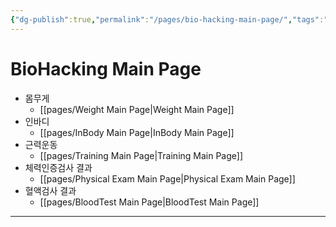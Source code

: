 ```yaml
---
{"dg-publish":true,"permalink":"/pages/bio-hacking-main-page/","tags":"gardenEntry","dgHomeLink":true,"dgPassFrontmatter":false}
---
```



# BioHacking Main Page


- 몸무게
	- [[pages/Weight Main Page|Weight Main Page]]
- 인바디
	- [[pages/InBody Main Page|InBody Main Page]]
- 근력운동
	- [[pages/Training Main Page|Training Main Page]]
- 체력인증검사 결과
	- [[pages/Physical Exam Main Page|Physical Exam Main Page]]
- 혈액검사 결과
	- [[pages/BloodTest Main Page|BloodTest Main Page]]

<div style="page-break-after: always;"></div>

---
